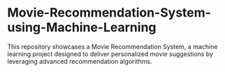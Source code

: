 # Movie-Recommendation-System-using-Machine-Learning
This repository showcases a Movie Recommendation System, a machine learning project designed to deliver personalized movie suggestions by leveraging advanced recommendation algorithms.
